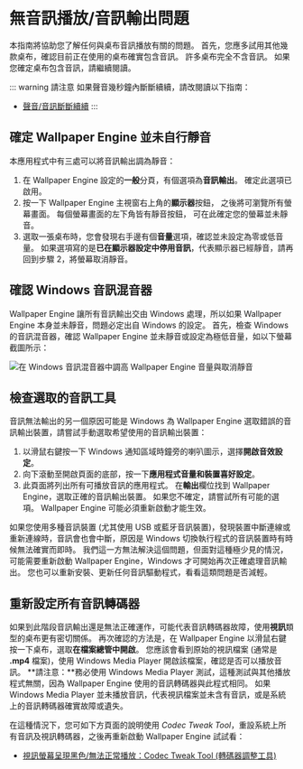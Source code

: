 # 無音訊播放/音訊輸出問題
本指南將協助您了解任何與桌布音訊播放有關的問題。 首先，您應多試用其他幾款桌布，確認目前正在使用的桌布確實包含音訊。 許多桌布完全不含音訊。 如果您確定桌布包含音訊，請繼續閱讀。

::: warning
請注意 如果聲音幾秒鐘內斷斷續續，請改閱讀以下指南：

* [聲音/音訊斷斷續續](/audio/intermittent)
:::

## 確定 Wallpaper Engine 並未自行靜音
本應用程式中有三處可以將音訊輸出調為靜音：

1. 在 Wallpaper Engine 設定的**一般**分頁，有個選項為**音訊輸出**。 確定此選項已啟用。
2. 按一下 Wallpaper Engine 主視窗右上角的**顯示器**按鈕， 之後將可瀏覽所有螢幕畫面。 每個螢幕畫面的左下角皆有靜音按鈕， 可在此確定您的螢幕並未靜音。
3. 選取一張桌布時，您會發現右手邊有個**音量**選項，確認並未設定為零或低音量。 如果選項寫的是**已在顯示器設定中停用音訊**，代表顯示器已經靜音，請再回到步驟 2，將螢幕取消靜音。

## 確認 Windows 音訊混音器
Wallpaper Engine 讓所有音訊輸出交由 Windows 處理，所以如果 Wallpaper Engine 本身並未靜音，問題必定出自 Windows 的設定。 首先，檢查 Windows 的音訊混音器，確認 Wallpaper Engine 並未靜音或設定為極低音量，如以下螢幕截圖所示：

![在 Windows 音訊混音器中調高 Wallpaper Engine 音量與取消靜音](./audiomixer.png)

## 檢查選取的音訊工具
音訊無法輸出的另一個原因可能是 Windows 為 Wallpaper Engine 選取錯誤的音訊輸出裝置，請嘗試手動選取希望使用的音訊輸出裝置：

1. 以滑鼠右鍵按一下 Windows 通知區域時鐘旁的喇叭圖示，選擇**開啟音效設定**。
2. 向下滾動至開啟頁面的底部，按一下**應用程式音量和裝置喜好設定**。
3. 此頁面將列出所有可播放音訊的應用程式。 在**輸出**欄位找到 Wallpaper Engine，選取正確的音訊輸出裝置。 如果您不確定，請嘗試所有可能的選項。 Wallpaper Engine 可能必須重新啟動才能生效。

如果您使用多種音訊裝置 (尤其使用 USB 或藍牙音訊裝置)，發現裝置中斷連線或重新連線時，音訊會也會中斷，原因是 Windows 切換執行程式的音訊裝置時有時候無法確實而即時。 我們這一方無法解決這個問題，但面對這種極少見的情況，可能需要重新啟動 Wallpaper Engine，Windows 才可開始再次正確處理音訊輸出。 您也可以重新安裝、更新任何音訊驅動程式，看看這類問題是否減輕。

## 重新設定所有音訊轉碼器

如果到此階段音訊輸出還是無法正確運作，可能代表音訊轉碼器故障，使用**視訊**類型的桌布更有密切關係。 再次確認的方法是，在 Wallpaper Engine 以滑鼠右鍵按一下桌布，選取**在檔案總管中開啟**。 您應該會看到原始的視訊檔案 (通常是 **.mp4** 檔案)，使用 Windows Media Player 開啟該檔案，確認是否可以播放音訊。 **請注意：**務必使用 Windows Media Player 測試，這種測試與其他播放程式無關，因為 Wallpaper Engine 使用的音訊轉碼器與此程式相同。 如果 Windows Media Player 並未播放音訊，代表視訊檔案並未含有音訊，或是系統上的音訊轉碼器確實故障或遺失。

在這種情況下，您可如下方頁面的說明使用 *Codec Tweak Tool*，重設系統上所有音訊及視訊轉碼器，之後再重新啟動 Wallpaper Engine 試試看：

* [視訊螢幕呈現黑色/無法正常播放：Codec Tweak Tool (轉碼器調整工具)](noshow/notplaying.html#codec-tweak-tool)

